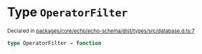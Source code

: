 # Type `OperatorFilter`
<sub>Declared in [packages/core/echo/echo-schema/dist/types/src/database.d.ts:7]()</sub>




```ts
type OperatorFilter = function
```
